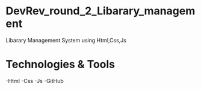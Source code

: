 # DevRev_round_2_Libarary_management
   Libarary Management System using Html,Css,Js
# Technologies & Tools
   -Html
   -Css
   -Js
   -GitHub
